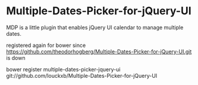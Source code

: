 # Multiple-Dates-Picker-for-jQuery-UI
MDP is a little plugin that enables jQuery UI calendar to manage multiple dates.

registered again for bower since https://github.com/theodorhogberg/Multiple-Dates-Picker-for-jQuery-UI.git is down

bower register multiple-dates-picker-jquery-ui git://github.com/louckxb/Multiple-Dates-Picker-for-jQuery-UI
